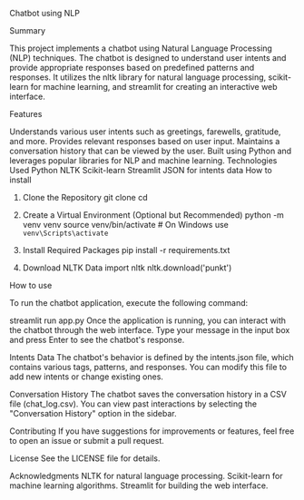 Chatbot using NLP


Summary

This project implements a chatbot using Natural Language Processing (NLP) techniques. The chatbot is designed to understand user intents and provide appropriate responses based on predefined patterns and responses. It utilizes the nltk library for natural language processing, scikit-learn for machine learning, and streamlit for creating an interactive web interface.

Features

Understands various user intents such as greetings, farewells, gratitude, and more.
Provides relevant responses based on user input.
Maintains a conversation history that can be viewed by the user.
Built using Python and leverages popular libraries for NLP and machine learning.
Technologies Used
Python
NLTK
Scikit-learn
Streamlit
JSON for intents data
How to install

1. Clone the Repository
git clone <repository-url>
cd <repository-directory>

2. Create a Virtual Environment (Optional but Recommended)
python -m venv venv
source venv/bin/activate  # On Windows use `venv\Scripts\activate`

3. Install Required Packages
pip install -r requirements.txt

4. Download NLTK Data
import nltk
nltk.download('punkt')

How to use


To run the chatbot application, execute the following command:

streamlit run app.py
Once the application is running, you can interact with the chatbot through the web interface. Type your message in the input box and press Enter to see the chatbot's response.

Intents Data
The chatbot's behavior is defined by the intents.json file, which contains various tags, patterns, and responses. You can modify this file to add new intents or change existing ones.

Conversation History
The chatbot saves the conversation history in a CSV file (chat_log.csv). You can view past interactions by selecting the "Conversation History" option in the sidebar.

Contributing
If you have suggestions for improvements or features, feel free to open an issue or submit a pull request.

License
 See the LICENSE file for details.

Acknowledgments
NLTK for natural language processing.
Scikit-learn for machine learning algorithms.
Streamlit for building the web interface.
